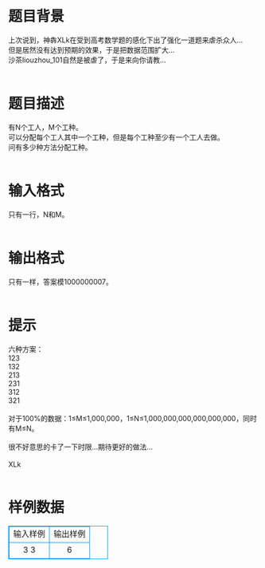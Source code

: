 # 

 
 # 题目背景 
上次说到，神犇XLk在受到高考数学题的感化下出了强化一道题来虐杀众人...<br>但是居然没有达到预期的效果，于是把数据范围扩大...<br>沙茶liouzhou_101自然是被虐了，于是来向你请教...<br><br> 

 
 # 题目描述 
有N个工人，M个工种。<br>可以分配每个工人其中一个工种，但是每个工种至少有一个工人去做。<br>问有多少种方法分配工种。<br><br> 

 
 # 输入格式 
只有一行，N和M。<br><br> 

 
 # 输出格式 
只有一样，答案模1000000007。<br><br> 

 
 # 提示 
六种方案：<br>123<br>132<br>213<br>231<br>312<br>321<br><br>对于100%的数据：1≤M≤1,000,000，1≤N≤1,000,000,000,000,000,000，同时有M≤N。<br><br>很不好意思的卡了一下时限...期待更好的做法...<br><br>XLk<br><br> 
# 样例数据
<style>
        table,table tr th, table tr td { border:1px solid #0094ff; }
        table { width: 200px; min-height: 25px; line-height: 25px; text-align: center; border-collapse: collapse;}   
    </style>
<table>
	<tr>
		<td>输入样例</td>
		<td>输出样例</td>
	</tr>
<tr><td>3 3

</td><td>6

</td></tr></table>
